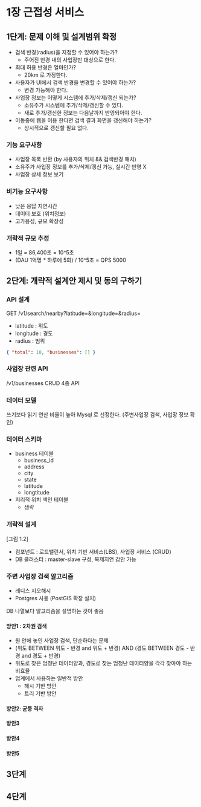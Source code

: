 
# 1장 근접성 서비스

## 1단계: 문제 이해 및 설계범위 확정

* 검색 반경(radius)을 지정할 수 있어야 하는가?
  * 주어진 반경 내의 사업장만 대상으로 한다.
* 최대 허용 반경은 얼마인가?
  * 20km 로 가정한다.
* 사용자가 UI에서 검색 반경을 변경할 수 있어야 하는가?
  * 변경 가능해야 한다.
* 사업장 정보는 어떻게 시스템에 추가/삭제/갱신 되는가?
  * 소유주가 시스템에 추가/삭제/갱신할 수 있다.
  * 새로 추가/갱신한 정보는 다음날까지 반영되어야 한다.
* 이동중에 웹을 이용 한다면 검색 결과 화면을 갱신해야 하는가?
  * 상시적으로 갱신할 필요 없다.

### 기능 요구사항

* 사업장 목록 반환 (by 사용자의 위치 && 검색반경 매치)
* 소유주가 사업장 정보를 추가/삭제/갱신 가능, 실시간 반영 X
* 사업장 상세 정보 보기

### 비기능 요구사항

* 낮은 응답 지연시간
* 데이터 보호 (위치정보)
* 고가용성, 규모 확장성

### 개략적 규모 추정

* 1일 = 86,400초 = 10^5초
* (DAU 1억명 * 하루에 5회) / 10^5초 = QPS 5000

## 2단계: 개략적 설계안 제시 및 동의 구하기

### API 설계

GET /v1/search/nearby?latitude=&longitude=&radius=

* latitude : 위도
* longitude : 경도
* radius : 범위

```json
{ "total": 10, "businesses": [] }
```

### 사업장 관련 API

/v1/businesses CRUD 4종 API

### 데이터 모델

쓰기보다 읽기 연산 비율이 높아 Mysql 로 선정한다. (주변사업장 검색, 사업장 정보 확인)

### 데이터 스키마

* business 테이블
  * business_id
  * address
  * city
  * state
  * latitude
  * longtitude
* 지리적 위치 색인 테이블
  * 생략

### 개략적 설계

[그림 1.2]

* 컴포넌트 : 로드밸런서, 위치 기반 서비스(LBS), 사업장 서비스 (CRUD)
* DB 클러스터 : master-slave 구성, 복제지연 감안 가능

### 주변 사업장 검색 알고리즘

* 레디스 지오해시
* Postgres 사용 (PostGIS 확장 설치)

DB 나열보다 알고리즘을 설명하는 것이 좋음

#### 방안1 : 2차원 검색

* 원 안에 놓인 사업장 검색, 단순하다는 문제
* (위도 BETWEEN 위도 - 반경 and 위도 + 반경) AND (경도 BETWEEN 경도 - 반경 and 경도 + 반경)
* 위도로 찾은 엄청난 데이터양과, 경도로 찾는 엄청난 데이터양을 각각 찾아야 하는 비효율
* 업계에서 사용하는 일반적 방안
  * 해시 기반 방안
  * 트리 기반 방안

#### 방안2: 균등 격자

#### 방안3

#### 방안4

#### 방안5

## 3단계

## 4단계


